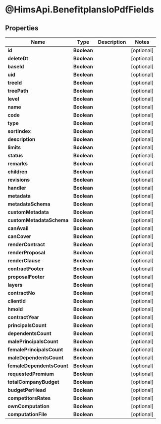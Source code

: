 # @HimsApi.BenefitplansIoPdfFields

## Properties

Name | Type | Description | Notes
------------ | ------------- | ------------- | -------------
**id** | **Boolean** |  | [optional] 
**deleteDt** | **Boolean** |  | [optional] 
**baseId** | **Boolean** |  | [optional] 
**uid** | **Boolean** |  | [optional] 
**treeId** | **Boolean** |  | [optional] 
**treePath** | **Boolean** |  | [optional] 
**level** | **Boolean** |  | [optional] 
**name** | **Boolean** |  | [optional] 
**code** | **Boolean** |  | [optional] 
**type** | **Boolean** |  | [optional] 
**sortIndex** | **Boolean** |  | [optional] 
**description** | **Boolean** |  | [optional] 
**limits** | **Boolean** |  | [optional] 
**status** | **Boolean** |  | [optional] 
**remarks** | **Boolean** |  | [optional] 
**children** | **Boolean** |  | [optional] 
**revisions** | **Boolean** |  | [optional] 
**handler** | **Boolean** |  | [optional] 
**metadata** | **Boolean** |  | [optional] 
**metadataSchema** | **Boolean** |  | [optional] 
**customMetadata** | **Boolean** |  | [optional] 
**customMetadataSchema** | **Boolean** |  | [optional] 
**canAvail** | **Boolean** |  | [optional] 
**canCover** | **Boolean** |  | [optional] 
**renderContract** | **Boolean** |  | [optional] 
**renderProposal** | **Boolean** |  | [optional] 
**renderClause** | **Boolean** |  | [optional] 
**contractFooter** | **Boolean** |  | [optional] 
**proposalFooter** | **Boolean** |  | [optional] 
**layers** | **Boolean** |  | [optional] 
**contractNo** | **Boolean** |  | [optional] 
**clientId** | **Boolean** |  | [optional] 
**hmoId** | **Boolean** |  | [optional] 
**contractYear** | **Boolean** |  | [optional] 
**principalsCount** | **Boolean** |  | [optional] 
**dependentsCount** | **Boolean** |  | [optional] 
**malePrincipalsCount** | **Boolean** |  | [optional] 
**femalePrincipalsCount** | **Boolean** |  | [optional] 
**maleDependentsCount** | **Boolean** |  | [optional] 
**femaleDependentsCount** | **Boolean** |  | [optional] 
**requestedPremium** | **Boolean** |  | [optional] 
**totalCompanyBudget** | **Boolean** |  | [optional] 
**budgetPerHead** | **Boolean** |  | [optional] 
**competitorsRates** | **Boolean** |  | [optional] 
**ownComputation** | **Boolean** |  | [optional] 
**computationFile** | **Boolean** |  | [optional] 


